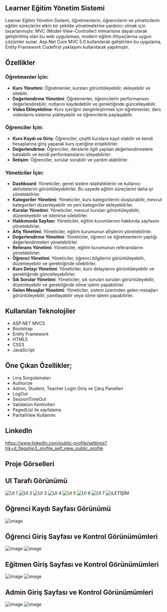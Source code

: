 ## Learner Eğitim Yönetim Sistemi
Learner Eğitim Yönetim Sistemi, öğretmenlerin, öğrencilerin ve yöneticilerin eğitim süreçlerini etkin bir şekilde yönetmelerine yardımcı olmak için tasarlanmıştır.
MVC (Model-View-Controller) mimarisine dayalı olarak geliştirilmiş olan bu web uygulaması, modern eğitim ihtiyaçlarına uygun çözümler sunar.
Asp.Net Core MVC 5.0 kullanılarak geliştirilen bu uygulama, Entity Framework Codefirst yaklaşımı kullanılarak yapılmıştır.

## Özellikler

### Öğretmenler İçin:

- **Kurs Yönetimi**: Öğretmenler, kursları görüntüleyebilir, ekleyebilir ve silebilir.
- **Değerlendirme Yönetimi**: Öğretmenler, öğrencilerin performansını değerlendirebilir, notlarını kaydedebilir ve gerektiğinde güncelleyebilir.
- **Video Ekleyebilme**: Kurs içeriğini zenginleştirmek için öğretmenler, ders videolarını sisteme yükleyebilir ve öğrencilerle paylaşabilir.

### Öğrenciler İçin:

- **Kurs Kaydı ve Giriş**: Öğrenciler, çeşitli kurslara kayıt olabilir ve kendi hesaplarına giriş yaparak kurs içeriğine erişebilirler.
- **Değerlendirme**: Öğrenciler, derslerle ilgili yapılan değerlendirmelere katılabilir ve kendi performanslarını izleyebilirler.
- **İletişim**: Öğrenciler, sorular sorabilir ve yardım alabilirler.

### Yöneticiler İçin:

- **Dashboard**: Yöneticiler, genel sistem istatistiklerini ve kullanıcı aktivitelerini görüntüleyebilirler. Bu sayede eğitim süreçlerini daha iyi yönetebilirler.
- **Kategoriler Yönetimi**: Yöneticiler, kurs kategorilerini oluşturabilir, mevcut kategorileri düzenleyebilir ve yeni kategoriler ekleyebilirler.
- **Kurslar Yönetimi**: Yöneticiler, mevcut kursları görüntüleyebilir, düzenleyebilir ve istenirse silebilirler.
- **Hakkımızda Sayfası**: Yöneticiler, eğitim kurumlarının hakkında sayfasını yönetebilirler.
- **Afiş Yönetimi**: Yöneticiler, eğitim kurumunun afişlerini yönetebilirler.
- **Değerlendirme Yönetimi**: Yöneticiler, öğrenci ve öğretmenlerin yaptığı değerlendirmeleri yönetebilirler.
- **Referans Yönetimi**: Yöneticiler, eğitim kurumunun referanslarını yönetebilirler.
- **Öğrenci Yönetimi**: Yöneticiler, öğrenci bilgilerini görüntüleyebilir, düzenleyebilir ve gerektiğinde silebilirler.
- **Kurs Detayı Yönetimi**: Yöneticiler, kurs detaylarını görüntüleyebilir ve gerektiğinde güncelleyebilirler.
- **Sık Sorular Yönetimi**: Yöneticiler, sık sorulan soruları görüntüleyebilir, düzenleyebilir ve gerektiğinde silme işlemi yapabilirler.
- **Gelen Mesajlar Yönetimi**: Yöneticiler, sistem üzerinden gelen mesajları görüntüleyebilir, yanıtlayabilir veya silme işlemi yapabilirler.

## Kullanılan Teknolojiler

- ASP.NET MVC5
- Bootstrap
- Entity Framework
- HTML5
- CSS3
- JavaScript

## Öne Çıkan Özellikler;
- Linq Sorgulamaları
- Authorize
- Admin, Student, Teacher Login Giriş ve Çıkış Panelleri
- LogOut
- SessionTimeOut 
- Validation Kontrolleri
- PagedList ile sayfalama
- PartialView Kullanımı

## Linkedln
https://www.linkedin.com/public-profile/settings?trk=d_flagship3_profile_self_view_public_profile


## Proje Görselleri

## UI Tarafı Görünümü

![UI 1](https://github.com/Ferhat466fff/LearnerProject/assets/163355592/f1cfd3fe-62a9-4846-b8fe-02e678215245)
![UI 2](https://github.com/Ferhat466fff/LearnerProject/assets/163355592/37063c66-1ef2-45eb-9e5c-bbbb4c0b5064)
![UI 3](https://github.com/Ferhat466fff/LearnerProject/assets/163355592/48ab8bf7-b971-438a-ba94-cb9303c2f477)
![UI 4](https://github.com/Ferhat466fff/LearnerProject/assets/163355592/e9e493aa-37fd-4d41-87d8-6a0b4363ee6a)
![UI 5](https://github.com/Ferhat466fff/LearnerProject/assets/163355592/1f475a56-888d-4486-9833-532b357690b6)
![UI 6](https://github.com/Ferhat466fff/LearnerProject/assets/163355592/f2d3229d-e8d5-47b2-b03d-fb6a09da110e)
![UI 7](https://github.com/Ferhat466fff/LearnerProject/assets/163355592/ca154257-8b52-4569-923d-bbbe101e571e)
![iLETİŞİM](https://github.com/Ferhat466fff/LearnerProject/assets/163355592/8ab5f4c1-5807-40d2-8e45-ca6a1d65caea)

## Öğrenci Kaydı Sayfası Görünümü
![image](https://github.com/Ferhat466fff/LearnerProject/assets/163355592/b9f1a5fa-893e-4619-b893-6f12716ae944)

## Öğrenci Giriş Sayfası ve Kontrol Görünümümleri
![image](https://github.com/Ferhat466fff/LearnerProject/assets/163355592/3abdb923-7eff-44a7-a86d-ca191c033fff)
![image](https://github.com/Ferhat466fff/LearnerProject/assets/163355592/32dbafbf-4ef2-4ceb-a9b5-94ad4d042381)

## Eğitmen Giriş Sayfası ve Kontrol Görünümümleri
![image](https://github.com/Ferhat466fff/LearnerProject/assets/163355592/a7dd22b5-5177-43ce-9d33-808b21fa5388)
![image](https://github.com/Ferhat466fff/LearnerProject/assets/163355592/a524e902-feda-4d2c-a674-67c3281abca6)

## Admin Giriş Sayfası ve Kontrol Görünümümleri
![image](https://github.com/Ferhat466fff/LearnerProject/assets/163355592/88b658a2-4974-4f61-95be-c3cf1c63a826)
![image](https://github.com/Ferhat466fff/LearnerProject/assets/163355592/67c749bc-1864-4046-a6e0-c9d749a08625)
